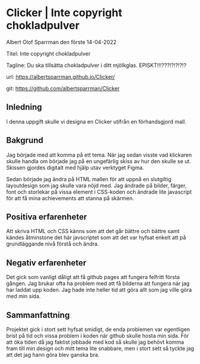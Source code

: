 # Clicker | Inte copyright chokladpulver
Albert Olof Sparrman den förste 14-04-2022

Titel: Inte copyright chokladpulver

Tagline: Du ska tillsätta chokladpulver i ditt mjölkglas. EPISKT!!!???!?!?!?!?

url: https://albertsparrman.github.io/Clicker/

git: https://github.com/albertsparrman/Clicker


## Inledning
I denna uppgift skulle vi designa en Clicker utifrån en förhandsgjord mall.  

## Bakgrund
Jag började med att komma på ett tema. När jag sedan visste vad klickaren skulle handla om började jag på en ungefärlig skiss av hur den skulle se ut. Skissen gjordes digitalt med hjälp utav verktyget Figma. 

Sedan började jag ändra på HTML mallen för att uppnå en slutgiltig layoutdesign som jag skulle vara nöjd med. Jag ändrade på bilder, färger, font och storlekar på vissa element i CSS-koden och ändrade lite javascript för att få mina achievements att stanna på skärmen. 

## Positiva erfarenheter
Att skriva HTML och CSS känns som att det går bättre och bättre samt kändes  åtminstone det här javscriptet som att det var hyfsat enkelt att på grundläggande nivå förstå och ändra.  

## Negativ erfarenheter
Det gick som vanligt dåligt att få github pages att fungera felfritt första gången. Jag brukar ofta ha problem med att få bilderna att fungera när jag har laddat upp koden. Jag hade inte heller tid att göra allt som jag ville göra med min sida. 

## Sammanfattning
Projektet gick i stort sett hyfsat smidigt, de enda problemen var egentligen brist på tid och vissa problem i koden när github skulle hosta min sida. För att öka tiden då jag faktist jobbade med kod så skulle jag behövt komma fram till min design och mitt tema lite snabbare, men i stort sett så tyckte jag att det jag hann göra blev ganska bra.  